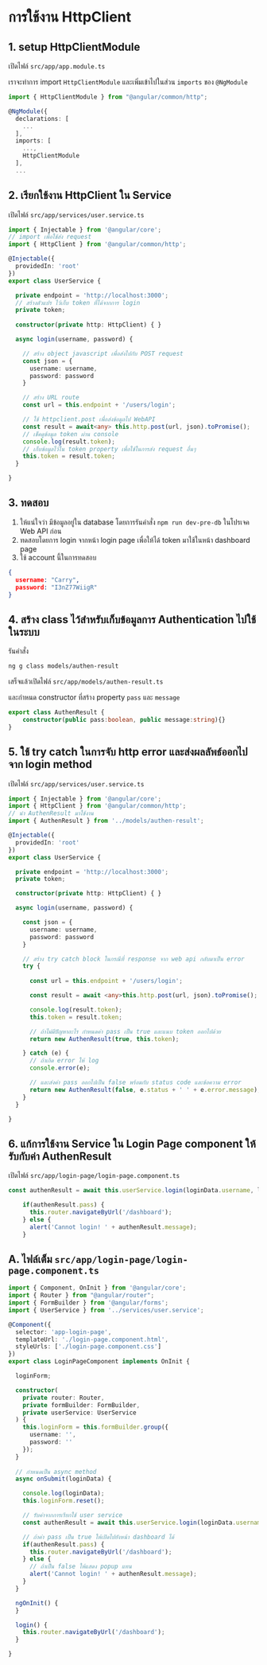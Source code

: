 
# การใช้งาน HttpClient

## 1. setup HttpClientModule 

เปิดไฟล์ `src/app/app.module.ts`

เราจะทำการ import `HttpClientModule` และเพิ่มเข้าไปในส่วน `imports` ของ `@NgModule`

```ts
import { HttpClientModule } from "@angular/common/http";

@NgModule({
  declarations: [
    ...
  ],
  imports: [
    ...,
    HttpClientModule
  ],
  ...
```

## 2. เรียกใช้งาน HttpClient ใน Service

เปิดไฟล์ `src/app/services/user.service.ts`

```ts
import { Injectable } from '@angular/core';
// import เพื่อใช้ส่ง request
import { HttpClient } from '@angular/common/http';

@Injectable({
  providedIn: 'root'
})
export class UserService {

  private endpoint = 'http://localhost:3000';
  // สร้างตัวแปร ไว้เก็บ token ที่ได้จากการ login
  private token;
    
  constructor(private http: HttpClient) { }

  async login(username, password) {

    // สร้าง object javascript เพื่อส่งไปกับ POST request
    const json = {
      username: username,
      password: password
    }

    // สร้าง URL route 
    const url = this.endpoint + '/users/login';

    // ใช้ httpclient.post เพื่อส่งข้อมูลไป WebAPI
    const result = await<any> this.http.post(url, json).toPromise();
    // เช็คดูข้อมูล token ผ่าน console
    console.log(result.token);
    // เก็บข้อมูลไว้ใน token property เพื่อใช้ในการส่ง request อื่นๆ 
    this.token = result.token;
  }

}
```

## 3. ทดสอบ

1. ให้แน่ใจว่า มีข้อมูลอยู่ใน database โดยการรันคำสั่ง `npm run dev-pre-db` ในโปรเจค Web API ก่อน
2. ทดสอบโดยการ login จากหน้า login page เพื่อให้ได้ token มาใช้ในหน้า dashboard page
3. ใช้ account นี้ในการทดสอบ 

```json
{
  username: "Carry",
  password: "I3nZ77WiigR"
}
```

## 4. สร้าง class ไว้สำหรับเก็บข้อมูลการ Authentication ไปใช้ในระบบ 

รันคำสั่ง 

```bash
ng g class models/authen-result
```
เสร็จแล้วเปิดไฟล์ `src/app/models/authen-result.ts`

และกำหนด constructor ที่สร้าง property `pass` และ `message`

```ts
export class AuthenResult {
    constructor(public pass:boolean, public message:string){}
}
```

## 5. ใช้ try catch ในการจับ http error และส่งผลลัพธ์ออกไปจาก login method

เปิดไฟล์ `src/app/services/user.service.ts`

```ts
import { Injectable } from '@angular/core';
import { HttpClient } from '@angular/common/http';
// นำ AuthenResult มาใช้งาน
import { AuthenResult } from '../models/authen-result';

@Injectable({
  providedIn: 'root'
})
export class UserService {

  private endpoint = 'http://localhost:3000';
  private token;

  constructor(private http: HttpClient) { }

  async login(username, password) {

    const json = {
      username: username,
      password: password
    }

    // สร้าง try catch block ในกรณีที่ response จาก web api กลับมาเป็น error
    try {
      
      const url = this.endpoint + '/users/login';

      const result = await <any>this.http.post(url, json).toPromise();

      console.log(result.token);
      this.token = result.token;

      // ถ้าไม่มีปัญหาอะไร กำหนดค่า pass เป็น true และแนบ token ออกไปด้วย
      return new AuthenResult(true, this.token);

    } catch (e) {
      // ถ้าเกิด error ให้ log 
      console.error(e);

      // และส่งค่า pass ออกไปเป็น false พร้อมกับ status code และข้อความ error
      return new AuthenResult(false, e.status + ' ' + e.error.message);
    }
  }

}
```

## 6. แก้การใช้งาน Service ใน Login Page component ให้รับกับค่า AuthenResult

เปิดไฟล์ `src/app/login-page/login-page.component.ts`

```ts
const authenResult = await this.userService.login(loginData.username, loginData.password);

    if(authenResult.pass) {
      this.router.navigateByUrl('/dashboard');
    } else {
      alert('Cannot login! ' + authenResult.message);
    }
```

## A. ไฟล์เต็ม `src/app/login-page/login-page.component.ts`

```ts
import { Component, OnInit } from '@angular/core';
import { Router } from "@angular/router";
import { FormBuilder } from '@angular/forms';
import { UserService } from '../services/user.service';

@Component({
  selector: 'app-login-page',
  templateUrl: './login-page.component.html',
  styleUrls: ['./login-page.component.css']
})
export class LoginPageComponent implements OnInit {

  loginForm;

  constructor(
    private router: Router, 
    private formBuilder: FormBuilder,
    private userService: UserService
  ) { 
    this.loginForm = this.formBuilder.group({
      username: '',
      password: ''
    });
  }
  
  // กำหนดเป็น async method
  async onSubmit(loginData) {

    console.log(loginData);
    this.loginForm.reset();

    // รับค่าจากการเรียกใช้ user service
    const authenResult = await this.userService.login(loginData.username, loginData.password);

    // ถ้าค่า pass เป็น true ให้เปิดไปยังหน้า dashboard ได้
    if(authenResult.pass) {
      this.router.navigateByUrl('/dashboard');
    } else {
      // ถ้าเป็น false ให้แสดง popup แทน
      alert('Cannot login! ' + authenResult.message);
    }
  }

  ngOnInit() {
  }

  login() {
    this.router.navigateByUrl('/dashboard');
  }

}
```


